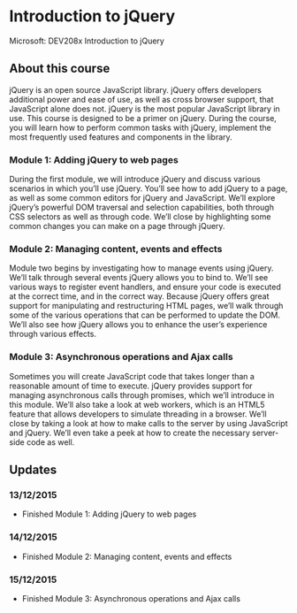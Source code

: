 # Introduction to jQuery
Microsoft: DEV208x Introduction to jQuery

## About this course
jQuery is an open source JavaScript library. jQuery offers developers additional power and ease of use,
as well as cross browser support, that JavaScript alone does not. jQuery is the most popular JavaScript
library in use.
This course is designed to be a primer on jQuery. During the course, you will learn how to perform
common tasks with jQuery, implement the most frequently used features and components in the
library.

### Module 1: Adding jQuery to web pages
During the first module, we will introduce jQuery and discuss various scenarios in which you’ll use
jQuery. You’ll see how to add jQuery to a page, as well as some common editors for jQuery and
JavaScript. We’ll explore jQuery’s powerful DOM traversal and selection capabilities, both through CSS
selectors as well as through code. We’ll close by highlighting some common changes you can make on a
page through jQuery.

### Module 2: Managing content, events and effects
Module two begins by investigating how to manage events using jQuery. We’ll talk through several
events jQuery allows you to bind to. We’ll see various ways to register event handlers, and ensure your
code is executed at the correct time, and in the correct way. Because jQuery offers great support for 
manipulating and restructuring HTML pages, we’ll walk through some of the various operations that can
be performed to update the DOM. We’ll also see how jQuery allows you to enhance the user’s
experience through various effects.

### Module 3: Asynchronous operations and Ajax calls
Sometimes you will create JavaScript code that takes longer than a reasonable amount of time to
execute. jQuery provides support for managing asynchronous calls through promises, which we’ll
introduce in this module. We’ll also take a look at web workers, which is an HTML5 feature that allows
developers to simulate threading in a browser. We’ll close by taking a look at how to make calls to the
server by using JavaScript and jQuery. We’ll even take a peek at how to create the necessary server-side
code as well.

## Updates
### 13/12/2015
- Finished Module 1: Adding jQuery to web pages

### 14/12/2015
- Finished Module 2: Managing content, events and effects

### 15/12/2015
- Finished Module 3: Asynchronous operations and Ajax calls